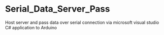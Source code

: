 # Serial_Data_Server_Pass
Host server and pass data over serial connection via microsoft visual studio C# application to Arduino 
